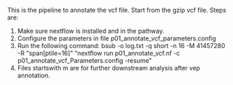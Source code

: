 This is the pipeline to annotate the vcf file. Start from the gzip vcf file. Steps are:

1. Make sure nextflow is installed and in the pathway.
2. Configure the parameters in file p01_annotate_vcf_parameters.config
3. Run the following command:
     bsub -o log.txt -q short -n 16 -M 41457280 -R "span[ptile=16]" "nextflow run p01_annotate_vcf.nf -c p01_annotate_vcf_Parameters.config  -resume"
4. Files startswith m are for further downstream analysis after vep annotation.